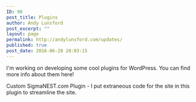 ```yaml
---
ID: 98
post_title: Plugins
author: Andy Lunsford
post_excerpt: ""
layout: page
permalink: http://andylunsford.com/updates/
published: true
post_date: 2016-06-20 20:03:15
---
```

I'm working on developing some cool plugins for WordPress.  You can find more info about them here!

Custom SigmaNEST.com Plugin - I put extraneous code for the site in this plugin to streamline the site.